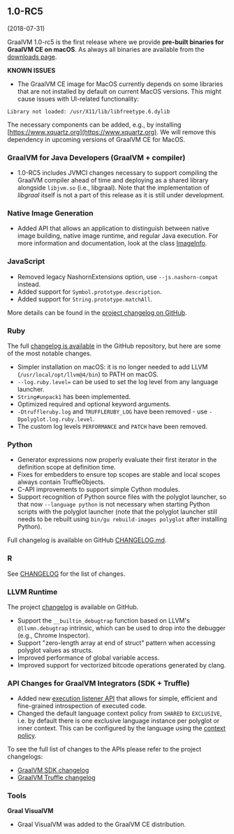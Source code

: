 ## 1.0-RC5
(2018-07-31)

GraalVM 1.0-rc5 is the first release where we provide **pre-built binaries for GraalVM CE on macOS**. As always all binaries are available from the [downloads page](/downloads).

**KNOWN ISSUES**

* The GraalVM CE image for MacOS currently depends on some libraries that are not installed by default on current MacOS versions.
This might cause issues with UI-related functionality:
```
Library not loaded: /usr/X11/lib/libfreetype.6.dylib
```
The necessary components can be added, e.g., by installing [https://www.xquartz.org](https://www.xquartz.org). We will remove this dependency in upcoming versions of GraalVM CE for MacOS.

### GraalVM for Java Developers (GraalVM + compiler)

* 1.0-RC5 includes JVMCI changes necessary to support compiling the GraalVM compiler ahead of time and deploying as a shared library alongside `libjvm.so` (i.e., libgraal). Note that the implementation of _libgraal_ itself is not a part of this release as it is still under development.

### Native Image Generation

* Added API that allows an application to distinguish between native image building, native image runtime, and regular Java execution. For more information and documentation, look at the class  [ImageInfo](https://github.com/oracle/graal/blob/master/sdk/src/org.graalvm.nativeimage/src/org/graalvm/nativeimage/ImageInfo.java).


### JavaScript

* Removed legacy NashornExtensions option, use `--js.nashorn-compat` instead.
* Added support for `Symbol.prototype.description`.
* Added support for `String.prototype.matchAll`.

More details can be found in the [project changelog on GitHub](https://github.com/graalvm/graaljs/blob/master/CHANGELOG.md#version-100-rc5).

### Ruby
The full [changelog is available](https://github.com/oracle/truffleruby/blob/master/CHANGELOG.md#10-rc-5-3-august-2018) in the GitHub repository, but here are some of the most notable changes.

* Simpler installation on macOS: it is no longer needed to add LLVM (`/usr/local/opt/llvm@4/bin`) to PATH on macOS.
* `--log.ruby.level=` can be used to set the log level from any language launcher.
* `String#unpack1` has been implemented.
* Optimized required and optional keyword arguments.
* `-Dtruffleruby.log` and `TRUFFLERUBY_LOG` have been removed - use `-Dpolyglot.log.ruby.level`.
* The custom log levels `PERFORMANCE` and `PATCH` have been removed.

### Python

* Generator expressions now properly evaluate their first iterator in the definition scope at definition time.
* Fixes for embedders to ensure top scopes are stable and local scopes always contain TruffleObjects.
* C-API improvements to support simple Cython modules.
* Support recognition of Python source files with the polyglot launcher, so that now `--language python` is not necessary when starting Python scripts with the polyglot launcher (note that the polyglot launcher still needs to be rebuilt using `bin/gu rebuild-images polyglot` after installing Python).

Full changelog is available on GitHub [CHANGELOG.md](https://github.com/graalvm/graalpython/blob/master/CHANGELOG.md#version-100-rc5).

### R

See [CHANGELOG](https://github.com/oracle/fastr/blob/master/CHANGELOG.md#10-rc-5) for the list of changes.

### LLVM Runtime

The project [changelog](https://github.com/oracle/graal/blob/master/sulong/CHANGELOG.md#version-100-rc5) is available on GitHub.

* Support the `__builtin_debugtrap` function based on LLVM's `@llvmn.debugtrap` intrinsic, which can be used to drop into the debugger (e.g., Chrome Inspector).
* Support "zero-length array at end of struct" pattern when accessing polyglot values as structs.
* Improved performance of global variable access.
* Improved support for vectorized bitcode operations generated by clang.

### API Changes for GraalVM Integrators (SDK + Truffle)

* Added new [execution listener API](http://www.graalvm.org/sdk/javadoc/org/graalvm/polyglot/management/ExecutionListener.html) that allows for simple, efficient and fine-grained introspection of executed code.
* Changed the default language context policy from `SHARED` to `EXCLUSIVE`, i.e. by default there is one exclusive language instance per polyglot or inner context. This can be configured by the language using the [context policy](http://www.graalvm.org/truffle/javadoc/com/oracle/truffle/api/TruffleLanguage.ContextPolicy.html).

To see the full list of changes to the APIs please refer to the project changelogs:

* [GraalVM SDK changelog](https://github.com/oracle/graal/blob/master/sdk/CHANGELOG.md#version-10-rc5)
* [GraalVM Truffle changelog](https://github.com/oracle/graal/blob/master/truffle/CHANGELOG.md#version-100-rc5)

### Tools
**Graal VisualVM**
* Graal VisualVM was added to the GraalVM CE distribution.
